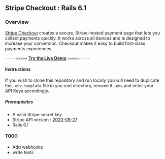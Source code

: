 ## Stripe Checkout : Rails 6.1

### Overview
[Stripe Checkout](https://stripe.com/docs/payments/checkout) creates a secure, Stripe-hosted payment page that lets you collect payments quickly. It works across all devices and is designed to increase your conversion. Checkout makes it easy to build first-class payments experiences.

`----->>>>>` [**Try the Live Demo**](https://stripe-checkout-rails-6.herokuapp.com/) `<<<<<-----`

#### Instructions
If you wish to clone this repository and run locally you will need to duplicate the `.env.template` file in you root directory, rename it `.env` and enter your API Keys accordingly.

##### Prerequisites
- A valid Stripe secret key
- Stripe API version : [2020-08-27](https://stripe.com/docs/upgrades#2020-08-27)
- Rails 6.1

#### TODO
- Add webhooks 
- write tests